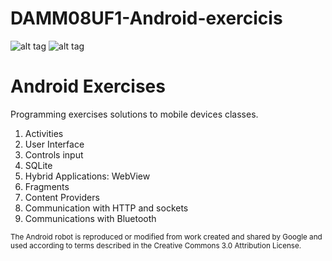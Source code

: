 # DAMM08UF1-Android-exercicis
![alt tag](https://developer.android.com/images/brand/Android_Robot_100.png)
![alt tag](https://upload.wikimedia.org/wikipedia/commons/thumb/3/34/Android_Studio_icon.svg/100px-Android_Studio_icon.svg.png)


<h1>Android Exercises </h1>
<p>Programming exercises solutions to mobile devices classes.</p>

1. Activities<br>
2. User Interface<br>
3. Controls input<br>
4. SQLite<br>
5. Hybrid Applications: WebView<br>
6. Fragments<br>
7. Content Providers<br>
8. Communication with HTTP and sockets<br>
9. Communications with Bluetooth<br>

<sub>
The Android robot is reproduced or modified from work created and shared by Google and used according to terms described in the Creative Commons 3.0 Attribution License.
</sub>
